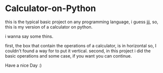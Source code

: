 # Calculator-on-Python
this is the typical basic project on any programming language, i guess jjj, so, this is my version of a calculator on python.


i wanna say some thins.

first, the box that contain the operations of a calculator, is in horizontal so, I couldn't found a way for to put it vertical.
second, in this project i did the basic operations and some case, if you want you can continue.

Have a nice Day :)
